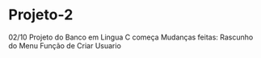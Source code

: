 # Projeto-2
 
02/10 Projeto do Banco em Lingua C começa
Mudanças feitas:
    Rascunho do Menu
    Função de Criar Usuario
